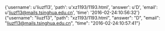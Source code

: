 {'username': u'liuzf13', 'path': u'xz1193/1193.html', 'answer': u'D', 'email': u'liuzf13@mails.tsinghua.edu.cn', 'time': '2016-02-24:10:56:32'}
{"username": "liuzf13", "path": "xz1193/1193.html", "answer": "D", "email": "liuzf13@mails.tsinghua.edu.cn", "time": "2016-02-24:10:57:41"}